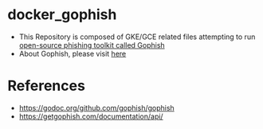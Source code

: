 # docker_gophish
* This Repository is composed of GKE/GCE related files attempting to run [open-source phishing toolkit called Gophish](https://getgophish.com/)
* About Gophish, please visit [here](https://getgophish.com/)

# References
* https://godoc.org/github.com/gophish/gophish
* https://getgophish.com/documentation/api/
